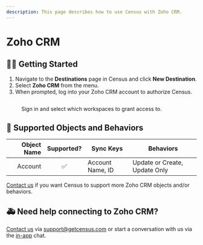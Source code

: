 ```yaml
---
description: This page describes how to use Census with Zoho CRM.
---
```


# Zoho CRM

## 🏃‍♀️ Getting Started

1. Navigate to the **Destinations** page in Census and click **New Destination**.
2. Select **Zoho CRM** from the menu.
3. When prompted, log into your Zoho CRM account to authorize Census.

<figure><img src="../.gitbook/assets/Screenshot 2024-01-04 at 5.12.18 PM.png" alt=""><figcaption><p>Sign in and select which workspaces to grant access to.</p></figcaption></figure>

## 🔀 Supported Objects and Behaviors

| **Object Name** | **Supported?** | **Sync Keys**    | **Behaviors**                 |
| --------------: | :------------: | ---------------- | ----------------------------- |
|         Account |        ✅       | Account Name, ID | Update or Create, Update Only |

[Contact us](mailto:support@getcensus.com) if you want Census to support more Zoho CRM objects and/or behaviors.

## 🚑 Need help connecting to Zoho CRM?

[Contact us](mailto:support@getcensus.com) via support@getcensus.com or start a conversation with us via the [in-app](https://app.getcensus.com) chat.
